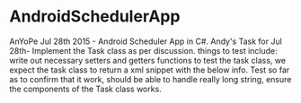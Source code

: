 # AndroidSchedulerApp
AnYoPe Jul 28th 2015 - Android Scheduler App in C#.
Andy's Task for Jul 28th-
  Implement the Task class as per discussion. things to test include: write out necessary setters and getters functions to test the task class, we expect the task class to return a xml snippet with the below info. Test so far as to confirm that it work, should be able to handle really long string, ensure the components of the Task class works. 
